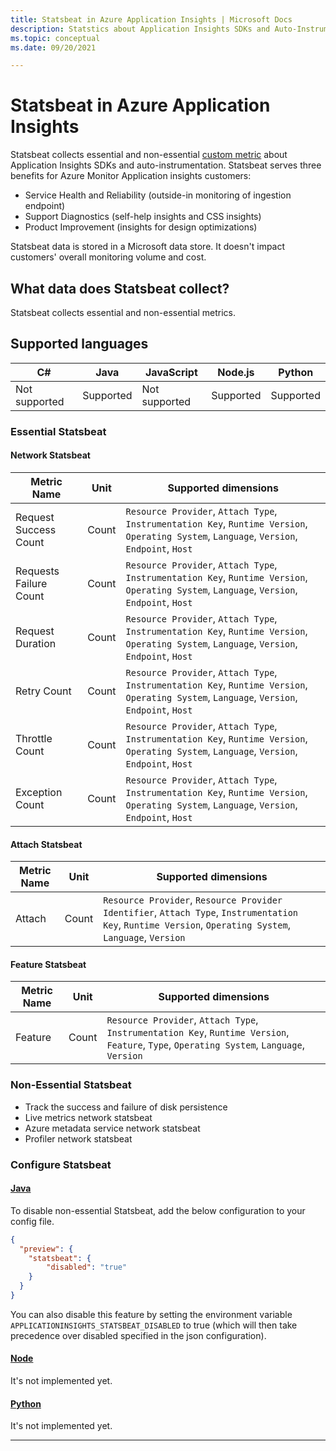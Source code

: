 ```yaml
---
title: Statsbeat in Azure Application Insights | Microsoft Docs
description: Statstics about Application Insights SDKs and Auto-Instrumentation
ms.topic: conceptual
ms.date: 09/20/2021

---
```


# Statsbeat in Azure Application Insights

Statsbeat collects essential and non-essential [custom metric](../essentials/metrics-custom-overview.md) about Application Insights SDKs and auto-instrumentation. Statsbeat serves three benefits for Azure Monitor Application insights customers:
-	Service Health and Reliability (outside-in monitoring of ingestion endpoint)
-	Support Diagnostics (self-help insights and CSS insights)
-	Product Improvement (insights for design optimizations)

Statsbeat data is stored in a Microsoft data store.  It doesn't impact customers' overall monitoring volume and cost. 

## What data does Statsbeat collect?

Statsbeat collects essential and non-essential metrics.

## Supported languages

| C#              | Java            | JavaScript        | Node.js         | Python          |
|-----------------|-----------------|-------------------|-----------------|-----------------|
| Not supported   | Supported       | Not supported     | Supported       | Supported       |


### Essential Statsbeat

#### Network Statsbeat

|Metric Name|Unit|Supported dimensions|
|-----|-----|-----|
|Request Success Count|Count| `Resource Provider`, `Attach Type`, `Instrumentation Key`, `Runtime Version`, `Operating System`, `Language`, `Version`, `Endpoint`, `Host`|
|Requests Failure Count|Count| `Resource Provider`, `Attach Type`, `Instrumentation Key`, `Runtime Version`, `Operating System`, `Language`, `Version`, `Endpoint`, `Host`|
|Request Duration|Count| `Resource Provider`, `Attach Type`, `Instrumentation Key`, `Runtime Version`, `Operating System`, `Language`, `Version`, `Endpoint`, `Host`|
|Retry Count|Count| `Resource Provider`, `Attach Type`, `Instrumentation Key`, `Runtime Version`, `Operating System`, `Language`, `Version`, `Endpoint`, `Host`|
|Throttle Count|Count| `Resource Provider`, `Attach Type`, `Instrumentation Key`, `Runtime Version`, `Operating System`, `Language`, `Version`, `Endpoint`, `Host`|
|Exception Count|Count| `Resource Provider`, `Attach Type`, `Instrumentation Key`, `Runtime Version`, `Operating System`, `Language`, `Version`, `Endpoint`, `Host`|

#### Attach Statsbeat

|Metric Name|Unit|Supported dimensions|
|-----|-----|-----|
|Attach|Count| `Resource Provider`, `Resource Provider Identifier`, `Attach Type`, `Instrumentation Key`, `Runtime Version`, `Operating System`, `Language`, `Version`|

#### Feature Statsbeat

|Metric Name|Unit|Supported dimensions|
|-----|-----|-----|
|Feature|Count| `Resource Provider`, `Attach Type`, `Instrumentation Key`, `Runtime Version`, `Feature`, `Type`, `Operating System`, `Language`, `Version`|

### Non-Essential Statsbeat

- Track the success and failure of disk persistence
- Live metrics network statsbeat
- Azure metadata service network statsbeat
- Profiler network statsbeat

### Configure Statsbeat

#### [Java](#tab/java)

To disable non-essential Statsbeat, add the below configuration to your config file.

```json
{
  "preview": {
    "statsbeat": {
        "disabled": "true"
    }
  }
}
```

You can also disable this feature by setting the environment variable `APPLICATIONINSIGHTS_STATSBEAT_DISABLED` to true (which will then take precedence over disabled specified in the json configuration).

#### [Node](#tab/node)

It's not implemented yet.

#### [Python](#tab/python)

It's not implemented yet.

---
